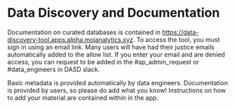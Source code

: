 # Data Discovery and Documentation

Documentation on curated databases is contained in https://data-discovery-tool.apps.alpha.mojanalytics.xyz. To access the tool, you must sign in using an email link. Many users will have had their justice emails automatically added to the allow list. If you enter your email and are denied access, you can request to be added in the #ap_admin_request or #data_engineers in DASD slack.

Basic metadata is provided automatically by data engineers. Documentation is provided by users, so please do add what you know! Instructions on how to add your material are contained within in the app.

